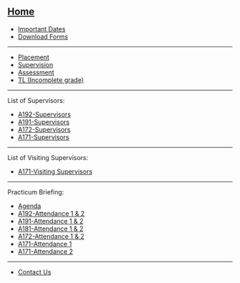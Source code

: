 [Home](https://github.com/socuum/STIX3912/wiki)
---
* [Important Dates](https://github.com/socuum/STIX3912/wiki/Important-Dates)  
* [Download Forms](https://github.com/socuum/STIX3912/wiki/Download-Forms)  
---
* [Placement](https://github.com/socuum/STIX3912/wiki/Placement)
* [Supervision](https://github.com/socuum/STIX3912/wiki/Supervision)  
* [Assessment](https://github.com/socuum/STIX3912/wiki/Assessment)  
* [TL (Incomplete grade)](https://github.com/socuum/STIX3912/wiki/TL-(Incomplete-grade))

---
List of Supervisors:  
* [A192-Supervisors](https://github.com/socuum/STIX3912/wiki/List-of-Supervisors-(A192))  
* [A191-Supervisors](https://github.com/socuum/STIX3912/wiki/List-of-Supervisors-(A191))  
* [A172-Supervisors](https://github.com/socuum/STIX3912/wiki/List-of-Supervisors-(A172))  
* [A171-Supervisors](https://github.com/socuum/STIX3912/wiki/List-of-Supervisors-(A171))

---
List of Visiting Supervisors:  
* [A171-Visiting Supervisors](https://github.com/socuum/STIX3912/wiki/List-of-Visiting-Supervisors-(A171))

---
Practicum Briefing:
* [Agenda](https://github.com/socuum/STIX3912/wiki/Practicum-Briefing)
* [A192-Attendance 1 & 2](https://github.com/socuum/STIX3912/blob/master/A192/A192-AttendanceBriefing.pdf)
* [A191-Attendance 1 & 2](https://github.com/socuum/STIX3912/tree/master/A191)
* [A181-Attendance 1 & 2](https://github.com/socuum/STIX3912/blob/master/A181/A181-AttendanceBriefing.pdf)
* [A172-Attendance 1 & 2](https://github.com/socuum/STIX3912/blob/master/A172/A172-AttendanceBriefing.pdf)
* [A171-Attendance 1](https://github.com/socuum/STIX3912/blob/master/A171/A171-AttendanceBriefing1.pdf)
* [A171-Attendance 2](https://github.com/socuum/STIX3912/blob/master/A171/A171-AttendanceBriefing2.pdf)
---
* [Contact Us](https://github.com/socuum/STIX3912/wiki/Contact-Us)
